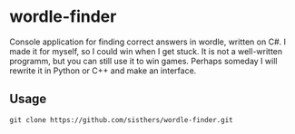# wordle-finder
Console application for finding correct answers in wordle, written on C#.
I made it for myself, so I could win when I get stuck.
It is not a well-written programm, but you can still use it to win games.
Perhaps someday I will rewrite it in Python or C++ and make an interface.

## Usage
```
git clone https://github.com/sisthers/wordle-finder.git
```
